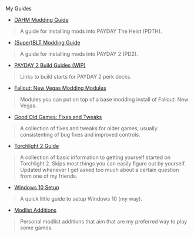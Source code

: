 
My Guides

- [DAHM Modding Guide](./dahm-install)
> A guide for installing mods into PAYDAY The Heist (PDTH).
- [(Super)BLT Modding Guide](./blt-install)
> A guide for installing mods into PAYDAY 2 (PD2).
- [PAYDAY 2 Build Guides (WIP)](./pd2-build-starts)
> Links to build starts for PAYDAY 2 perk decks.
- [Fallout: New Vegas Modding Modules](./fnv-modules)
> Modules you can put on top of a base modding install of Fallout: New Vegas.
- [Good Old Games: Fixes and Tweaks](./gog-fnt)
> A collection of fixes and tweaks for older games, usually consistenting of bug fixes and improved controls.
- [Torchlight 2 Guide](./tl2-guide)
> A collection of basic information to getting yourself started on Torchlight 2. Skips most things you can easily figure out by yourself. Updated whenever I get asked too much about a certain question from one of my friends.
- [Windows 10 Setup](./windows-10-setup)
> A quick little guide to setup Windows 10 (my way).
- [Modlist Additions](./modlist-additions)
> Personal modlist additions that aim that are my preferred way to play some games.